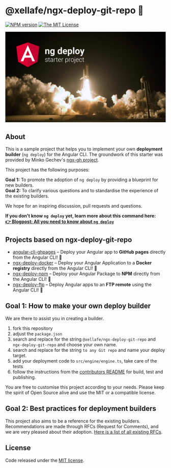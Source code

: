 # @xellafe/ngx-deploy-git-repo 🚀

[![NPM version][npm-image]][npm-url]
[![The MIT License](https://img.shields.io/badge/license-MIT-orange.svg?color=blue&style=flat-square)](http://opensource.org/licenses/MIT)

![Banner](docs/ng-deploy-starter-project.jpg)

## About

This is a sample project that helps you to implement your own **deployment builder** (`ng deploy`) for the Angular CLI.
The groundwork of this starter was provided by Minko Gechev's [ngx-gh project](https://github.com/mgechev/ngx-gh).

This project has the following purposes:

**Goal 1:** To promote the adoption of `ng deploy` by providing a blueprint for new builders.  
**Goal 2:** To clarify various questions and to standardise the experience of the existing builders.

We hope for an inspiring discussion, pull requests and questions.

**If you don't know `ng deploy` yet, learn more about this command here:  
[👉 Blogpost: All you need to know about `ng deploy`](https://angular.schule/blog/2019-08-ng-deploy)**

## Projects based on ngx-deploy-git-repo

- [angular-cli-ghpages](https://github.com/angular-schule/angular-cli-ghpages) – Deploy your Angular app to **GitHub pages** directly from the Angular CLI! 🚀
- [ngx-deploy-docker](https://github.com/kauppfbi/ngx-deploy-docker) – Deploy your Angular Application to a **Docker registry** directly from the Angular CLI! 🚀
- [ngx-deploy-npm](https://github.com/bikecoders/ngx-deploy-npm) – Deploy your Angular Package to **NPM** directly from the Angular CLI! 🚀
- [ngx-deploy-ftp](https://github.com/bohoffi/ngx-deploy-ftp) – Deploy Angular apps to an **FTP remote** using the Angular CLI! 🚀

## Goal 1: How to make your own deploy builder

We are there to assist you in creating a builder.

1. fork this repository
2. adjust the `package.json`
3. search and replace for the string `@xellafe/ngx-deploy-git-repo` and `ngx-deploy-git-repo` and choose your own name.
4. search and replace for the string `to any Git repo` and name your deploy target.
5. add your deployment code to `src/engine/engine.ts`, take care of the tests
6. follow the instructions from the [contributors README](docs/README_contributors.md) for build, test and publishing.

You are free to customise this project according to your needs.
Please keep the spirit of Open Source alive and use the MIT or a compatible license.

## Goal 2: Best practices for deployment builders

This project also aims to be a reference for the existing builders.
Recommendations are made through RFCs (Request for Comments), and we are very pleased about their adoption.
[Here is a list of all existing RFCs](https://github.com/angular-schule/ngx-deploy-git-repo/discussions?discussions_q=RFC+in%3Atitle).

## License

Code released under the [MIT license](LICENSE).

[npm-url]: https://www.npmjs.com/package/@xellafe/ngx-deploy-git-repo
[npm-image]: https://badge.fury.io/js/%40angular-schule%2Fngx-deploy-git-repo.svg
